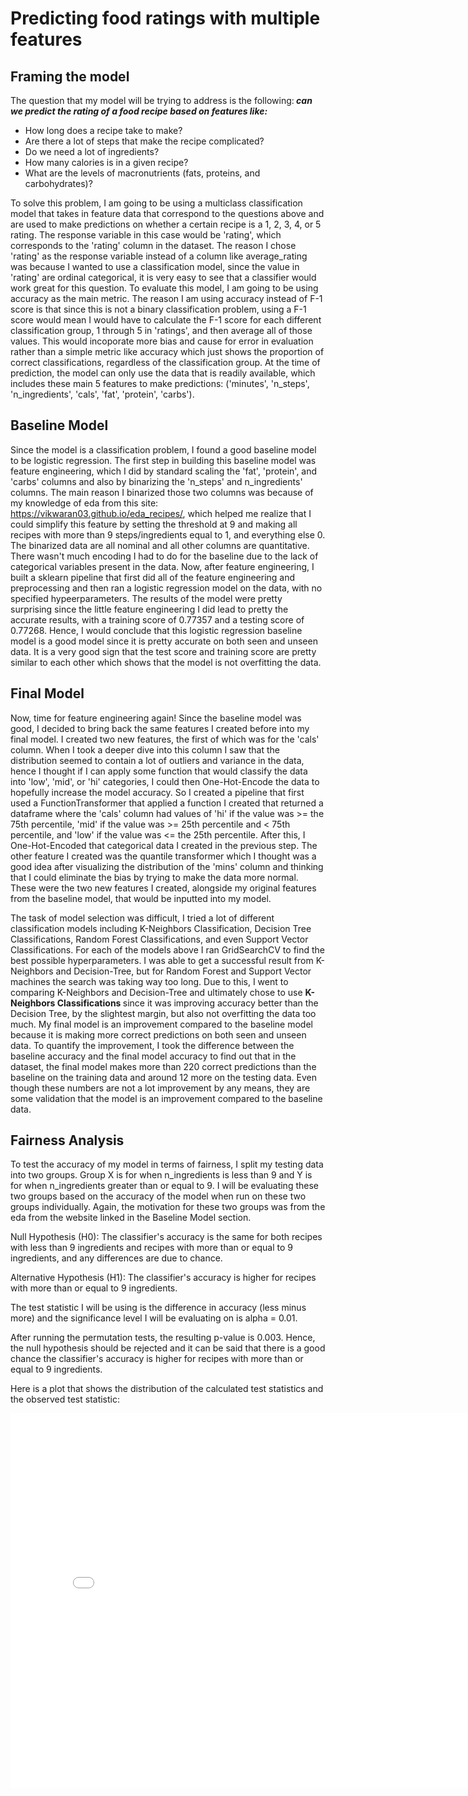 <title> Predicting food ratings with multiple features</title>

# Predicting food ratings with multiple features

<h2> Framing the model </h2>

The question that my model will be trying to address is the following:<i><b> can we predict the rating of a food recipe based on features like:</b></i>
<ul>    
    <li> How long does a recipe take to make? </li>
    <li> Are there a lot of steps that make the recipe complicated? </li>
    <li> Do we need a lot of ingredients? </li>
    <li> How many calories is in a given recipe? </li>
    <li> What are the levels of macronutrients (fats, proteins, and carbohydrates)? </li>
</ul>

To solve this problem, I am going to be using a multiclass classification model that takes in feature data that correspond to the questions above and are used to make predictions on whether a certain recipe is a 1, 2, 3, 4, or 5 rating. The response variable in this case would be 'rating', which corresponds to the 'rating' column in the dataset. The reason I chose 'rating' as the response variable instead of a column like average_rating was because I wanted to use a classification model, since the value in 'rating' are ordinal categorical, it is very easy to see that a classifier would work great for this question. To evaluate this model, I am going to be using accuracy as the main metric. The reason I am using accuracy instead of F-1 score is that since this is not a binary classification problem, using a F-1 score would mean I would have to calculate the F-1 score for each different classification group, 1 through 5 in 'ratings', and then average all of those values. This would incoporate more bias and cause for error in evaluation rather than a simple metric like accuracy which just shows the proportion of correct classifications, regardless of the classification group. At the time of prediction, the model can only use the data that is readily available, which includes these main 5 features to make predictions: ('minutes', 'n_steps', 'n_ingredients', 'cals', 'fat', 'protein', 'carbs'). 


<h2> Baseline Model </h2>

Since the model is a classification problem, I found a good baseline model to be logistic regression. The first step in building this baseline model was feature engineering, which I did by standard scaling the 'fat', 'protein', and 'carbs' columns and also by binarizing the 'n_steps' and n_ingredients' columns. The main reason I binarized those two columns was because of my knowledge of eda from this site: https://vikwaran03.github.io/eda_recipes/, which helped me realize that I could simplify this feature by setting the threshold at 9 and making all recipes with more than 9 steps/ingredients equal to 1, and everything else 0. The binarized data are all nominal and all other columns are quantitative. There wasn't much encoding I had to do for the baseline due to the lack of categorical variables present in the data. Now, after feature engineering, I built a sklearn pipeline that first did all of the feature engineering and preprocessing and then ran a logistic regression model on the data, with no specified hypeerparameters. The results of the model were pretty surprising since the little feature engineering I did lead to pretty the accurate results, with a training score of 0.77357 and a testing score of 0.77268. Hence, I would conclude that this logistic regression baseline model is a good model since it is pretty accurate on both seen and unseen data. It is a very good sign that the test score and training score are pretty similar to each other which shows that the model is not overfitting the data. 


<h2> Final Model </h2>

Now, time for feature engineering again! Since the baseline model was good, I decided to bring back the same features I created before into my final model. I created two new features, the first of which was for the 'cals' column. When I took a deeper dive into this column I saw that the distribution seemed to contain a lot of outliers and variance in the data, hence I thought if I can apply some function that would classify the data into 'low', 'mid', or 'hi' categories, I could then One-Hot-Encode the data to hopefully increase the model accuracy. So I created a pipeline that first used a FunctionTransformer that applied a function I created that returned a dataframe where the 'cals' column had values of 'hi' if the value was >= the 75th percentile, 'mid' if the value was >= 25th percentile and < 75th percentile, and 'low' if the value was <= the 25th percentile. After this, I One-Hot-Encoded that categorical data I created in the previous step. The other feature I created was the quantile transformer which I thought was a good idea after visualizing the distribution of the 'mins' column and thinking that I could eliminate the bias by trying to make the data more normal. These were the two new features I created, alongside my original features from the baseline model, that would be inputted into my model. 

The task of model selection was difficult, I tried a lot of different classification models including K-Neighbors Classification, Decision Tree Classifications, Random Forest Classifications, and even Support Vector Classifications. For each of the models above I ran GridSearchCV to find the best possible hyperparameters. I was able to get a successful result from K-Neighbors and Decision-Tree, but for Random Forest and Support Vector machines the search was taking way too long. Due to this, I went to comparing K-Neighbors and Decision-Tree and ultimately chose to use <b> K-Neighbors Classifications </b> since it was improving accuracy better than the Decision Tree, by the slightest margin, but also not overfitting the data too much. My final model is an improvement compared to the baseline model because it is making more correct predictions on both seen and unseen data. To quantify the improvement, I took the difference between the baseline accuracy and the final model accuracy to find out that in the dataset, the final model makes more than 220 correct predictions than the baseline on the training data and around 12 more on the testing data. Even though these numbers are not a lot improvement by any means, they are some validation that the model is an improvement compared to the baseline data. 


<h2> Fairness Analysis </h2>

To test the accuracy of my model in terms of fairness, I split my testing data into two groups. Group X is for when n_ingredients is less than 9 and Y is for when n_ingredients greater than or equal to 9. I will be evaluating these two groups based on the accuracy of the model when run on these two groups individually. Again, the motivation for these two groups was from the eda from the website linked in the Baseline Model section.

Null Hypothesis (H0): The classifier's accuracy is the same for both recipes with less than 9 ingredients and recipes with more than or equal to 9 ingredients, and any differences are due to chance.

Alternative Hypothesis (H1): The classifier's accuracy is higher for recipes with more than or equal to 9 ingredients.

The test statistic I will be using is the difference in accuracy (less minus more) and the significance level I will be evaluating on is alpha = 0.01.

After running the permutation tests, the resulting p-value is 0.003. Hence, the null hypothesis should be rejected and it can be said that there is a good chance the classifier's accuracy is higher for recipes with more than or equal to 9 ingredients. 

Here is a plot that shows the distribution of the calculated test statistics and the observed test statistic:

<iframe src="assets/plot1.html" width=800 height=600 frameBorder=0></iframe>

```python

```
